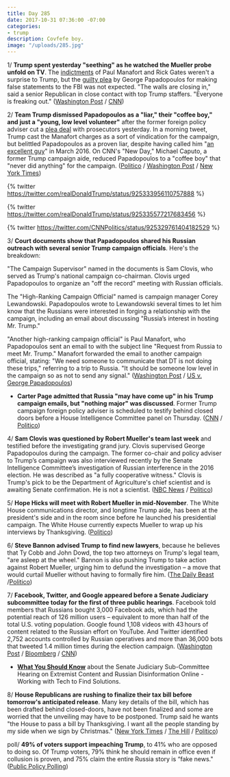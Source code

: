 ```yaml
---
title: Day 285
date: 2017-10-31 07:36:00 -07:00
categories:
- trump
description: Covfefe boy.
image: "/uploads/285.jpg"
---
```


1/ **Trump spent yesterday "seething" as he watched the Mueller probe unfold on TV**. The [indictments](https://whatthefuckjusthappenedtoday.com/2017/10/30/day-284/#1-in-a-12-count-indictment-robert-mu) of Paul Manafort and Rick Gates weren't a surprise to Trump, but the [guilty plea](https://whatthefuckjusthappenedtoday.com/2017/10/30/day-284/#2-trumps-former-foreign-policy-advis) by George Papadopoulos for making false statements to the FBI was not expected. "The walls are closing in," said a senior Republican in close contact with top Trump staffers. "Everyone is freaking out." ([Washington Post](https://www.washingtonpost.com/politics/upstairs-at-home-with-the-tv-on-trump-fumes-over-russia-indictments/2017/10/30/fd0d0b16-bd87-11e7-8444-a0d4f04b89eb_story.html) / [CNN](https://www.cnn.com/2017/10/30/politics/donald-trump-mueller-reaction/index.html))

2/ **Team Trump dismissed Papadopoulos as a "liar," their "coffee boy," and just a "young, low level volunteer"** after the former foreign policy adviser cut a [plea deal](https://whatthefuckjusthappenedtoday.com/2017/10/30/day-284/#2-trumps-former-foreign-policy-advis) with prosecutors yesterday. In a morning tweet, Trump cast the Manafort charges as a sort of vindication for the campaign, but belittled Papadopoulos as a proven liar, despite having called him "[an excellent guy](https://www.washingtonpost.com/blogs/post-partisan/wp/2016/03/21/a-transcript-of-donald-trumps-meeting-with-the-washington-post-editorial-board/?utm_term=.9dd93142fe79&tid=a_inl)" in March 2016. On CNN's "New Day," Michael Caputo, a former Trump campaign aide, reduced Papadopoulos to a "coffee boy" that "never did anything" for the campaign. ([Politico](https://www.politico.com/story/2017/10/31/trump-robert-mueller-indictments-response-244361) / [Washington Post](https://www.washingtonpost.com/news/post-politics/wp/2017/10/31/trump-diminishes-papadopoulos-former-foreign-policy-adviser-as-a-young-low-level-volunteer/) / [New York Times](https://www.nytimes.com/2017/10/31/us/politics/trump-manafort-papadopoulos-mueller.html))

{% twitter https://twitter.com/realDonaldTrump/status/925333956110757888 %}

{% twitter https://twitter.com/realDonaldTrump/status/925335577217683456 %}

{% twitter https://twitter.com/CNNPolitics/status/925329761404182529 %}

3/ **Court documents show that Papadopoulos shared his Russian outreach with several senior Trump campaign officials**. Here's the breakdown:

"The Campaign Supervisor" named in the documents is Sam Clovis, who served as Trump's national campaign co-chairman. Clovis urged Papadopoulos to organize an "off the record" meeting with Russian officials.

The "High-Ranking Campaign Official" named is campaign manager Corey Lewandowski. Papadopoulos wrote to Lewandowski several times to let him know that the Russians were interested in forging a relationship with the campaign, including an email about discussing "Russia’s interest in hosting Mr. Trump."

"Another high-ranking campaign official" is Paul Manafort, who Papadopoulos sent an email to with the subject line "Request from Russia to meet Mr. Trump." Manafort forwarded the email to another campaign official, stating: "We need someone to communicate that DT is not doing these trips," referring to a trip to Russia. "It should be someone low level in the campaign so as not to send any signal." ([Washington Post](https://www.washingtonpost.com/politics/whos-who-in-the-george-papadopoulos-court-documents/2017/10/30/e131158c-bdb3-11e7-97d9-bdab5a0ab381_story.html) / [US v. George Papadopoulos](https://static01.nyt.com/packages/pdf/politics/2017/statement_of_the_offense.filed_.pdf))

* **Carter Page admitted that Russia "may have come up" in his Trump campaign emails, but "nothing major" was discussed**. Former Trump campaign foreign policy adviser is scheduled to testify behind closed doors before a House Intelligence Committee panel on Thursday. ([CNN](https://www.cnn.com/2017/10/30/politics/carter-page-george-papadopoulos/index.html) / [Politico](https://www.politico.com/story/2017/10/30/page-papadopoulos-russia-probe-244349))

4/ **Sam Clovis was questioned by Robert Mueller's team last week** and testified before the investigating grand jury. Clovis supervised George Papadopoulos during the campaign. The former co-chair and policy adviser to Trump’s campaign was also interviewed recently by the Senate Intelligence Committee’s investigation of Russian interference in the 2016 election. He was described as "a fully cooperative witness." Clovis is Trump's pick to be the Department of Agriculture's chief scientist and is awaiting Senate confirmation. He is not a scientist. ([NBC News](https://www.nbcnews.com/news/us-news/least-one-person-dead-incident-lower-manhattan-n816166) / [Politico](https://www.politico.com/story/2017/10/31/sam-clovis-senate-russia-investigation-244370))

5/ **Hope Hicks will meet with Robert Mueller in mid-November**. The White House communications director, and longtime Trump aide, has been at the president's side and in the room since before he launched his presidential campaign. The White House currently expects Mueller to wrap up his interviews by Thanksgiving. ([Politico](https://www.politico.com/story/2017/10/31/mueller-russia-investigation-hope-hicks-interview-244382))

6/ **Steve Bannon advised Trump to find new lawyers**, because he believes that Ty Cobb and John Dowd, the top two attorneys on Trump's legal team, "are asleep at the wheel." Bannon is also pushing Trump to take action against Robert Mueller, urging him to defund the investigation – a move that would curtail Mueller without having to formally fire him. ([The Daily Beast](https://www.thedailybeast.com/steve-bannon-thinks-trumps-legal-team-is-asleep-at-the-wheeland-hes-looking-for-ways-to-kneecap-mueller) /[Politico](https://www.politico.com/story/2017/10/30/trump-manafort-campaign-indictment-republicans-244342))

7/ **Facebook, Twitter, and Google appeared before a Senate Judiciary subcommittee today for the first of three public hearings**. Facebook told members that Russians bought 3,000 Facebook ads, which had the potential reach of 126 million users – equivalent to more than half of the total U.S. voting population. Google found 1,108 videos with 43 hours of content related to the Russian effort on YouTube. And Twitter identified 2,752 accounts controlled by Russian operatives and more than 36,000 bots that tweeted 1.4 million times during the election campaign. ([Washington Post](https://www.washingtonpost.com/business/technology/2017/10/30/4509587e-bd84-11e7-97d9-bdab5a0ab381_story.html) / [Bloomberg](https://www.bloomberg.com/news/articles/2017-10-31/facebook-twitter-google-to-tell-congress-how-russia-meddled) / [CNN](http://money.cnn.com/2017/10/30/media/russia-facebook-126-million-users/index.html))

* **[What You Should Know](https://talk.whatthefuckjusthappenedtoday.com/t/mark-your-calendars/448/21)** about the Senate Judiciary Sub-Committee Hearing on Extremist Content and Russian Disinformation Online - Working with Tech to Find Solutions.

8/ **House Republicans are rushing to finalize their tax bill before tomorrow's anticipated release**. Many key details of the bill, which has been drafted behind closed-doors, have not been finalized and some are worried that the unveiling may have to be postponed. Trump said he wants "the House to pass a bill by Thanksgiving. I want all the people standing by my side when we sign by Christmas." ([New York Times](https://www.nytimes.com/2017/10/31/us/politics/trump-house-republicans-tax-cut-rollout-wednesday.html) / [The Hill](http://thehill.com/homenews/administration/358021-trump-wants-to-sign-tax-bill-by-christmas) / [Politico](https://www.politico.com/story/2017/10/31/house-republican-tax-plan-244385))

poll/ **49% of voters support impeaching Trump**, to 41% who are opposed to doing so. Of Trump voters, 79% think he should remain in office even if collusion is proven, and 75% claim the entire Russia story is “fake news." ([Public Policy Polling](http://www.publicpolicypolling.com/polls/support-impeachment-record-high/))